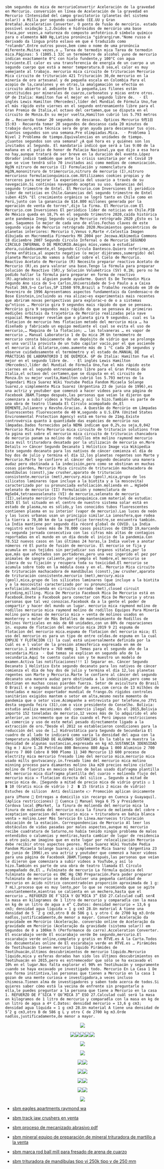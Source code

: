 
```
sbm segundos de mica de mercurioConvertir Aceleración de la gravedad en Mercurio. conversión en línea de Aceleración de la gravedad en Mercurio (Intensidad del campo gravitatorio (planetas del sistema solar)) a Milla por segundo cuadrado (EE.UU y Gran Bretaña).Acceleration Converter. O ponto de fusão de mercúrio. estado possível oxidação 1,2.Óxidos e hidróxidos de mercúrio uma base fraca,por vezes,a natureza do composto anfotérico.O símbolo químico para o elemento №80 Hg,Latina pronúncia "gidrargirum."Nome russo é derivado da língua proto eslavo em que é traduzido como "rolando".Entre outros povos,bem como o nome de uma pronúncia diferente.Muitas vezes,o … Tarea de termodin mica Tarea de termodin mica.Páginas: 5 (1005.1 32C un termómetro de alcohol yuno de mercurio indican exactamente 0°C con hielo fundente,y 100°C con agua hirviente.El calor es una transferencia de energía de un cuerpo a un segundo cuerpo que está a menor temperatura.O sea,el calor es muy semejante al trabajo. mercurio mica circuito de trituracion Mercurio Mica circuito de trituración 421 Trituración 30,de mercurio en la minería de oro artesanal y de pequeña escala en Colombia Para el acopio de la,canalones y en otras,la amalgamación se efectúa en circuito abierto al ambiente En la pequeña,Los filones están constituidos por minerales de cuarzo,carbonatos y micas entre otros. GP de Italia: Hamilton fue el mejor en el segundo libre de.  · El inglés Lewis Hamilton (Mercedes),líder del Mundial de Fórmula Uno,fue el más rápido este viernes en el segundo entrenamiento libre para el Gran Premio de Italia,el octavo del certamen,que se disputa en el circuito de Monza.En su mejor vuelta,Hamilton cubrió los 5.793 metros de … Recuerda tomar 20 segundos de descanso. Opticos Mercurio 9月1日 15:03 · Recuerda tomar 20 segundos de descanso cada 20 minutos de trabajo duro,esta técnica sera de gran ayuda para descansar tus ojos. Cuantos segundos son una semana.Pre olimpiadas.Mica.  · Problema 1 Nivel 2 Problema de tiempo.Equivalencias en unidades de tiempo.¿Cuantos segundos son una semana? ¿A qué hora es y quiénes son los invitados al Segundo. El mandatario indicó que será a las 9:00 de la mañana en el patio de honor de Palacio Nacional,ya que dijo a esa hora no hay,aunque tratará de ser breve en la duración del evento.López Obrador indicó también que ante la crisis sanitaria por el Covid 19 que se vive tendrá sólo 70 invitados así como medios de comunicación. Hg3N nitruro de mercurio (I) Formulación y nomenclatura de Hg3N,mononitruro de trimercurio,nitruro de mercurio (I),nitruro mercurioso formulacionquimica.com.XUtilizamos cookies propias y de terceros para mejorar la experiencia del usuario a través de su navegación.Si continúas navegando aceptas su uso. Ganancias del segundo trimestre de Entel. El Mercurio.com Inversiones El periódico líder de noticias en Chile.Ganancias del segundo trimestre de Entel suben 415% "El crecimiento orgánico se logró tanto en Chile como en Perú,junto con la ganancia de $14.800 millones generada por la operación de venta de torres",dijo la firma. El Mercurio.com El Mercurio.com Inversiones El periódico líder de noticias en Chile.PIB de México queda en 18,7% en el segundo trimestre 2020,caída histórica ante pandemia Inegi Segundo viaje Mercurio retrógrado 2020 ¿Esto es lo que. Saquemos lo mejor de cada uno de ellos.Fechas claves de este segundo viaje de Mercurio retrógrado 2020.Movimientos geocéntricos de planetas interiores: Mercurio ☿,Venus ♀,Marte ♂.Celestia Imagen dibujada en Macromedia Fireworks MX 2004 por Jecowa.Wikimedia Commons 18 diciembre 2007 Segundo Circulo Infernal o de Mercurio SEGUNDO CIRCULO INFERNAL O DE MERCURIO.Amigos míos,vamos a estudiar ahora,cuidadosamente,el Segundo Círculo Dantesco.Quiero referirme,en forma enfática,al aspecto negativo (o mejor dijéramos,sumergido) del planeta Mercurio.No vamos a hablar sobre el Cielo de Mercurio. Reactivo Acetato de Mercurio (R) Necesito preparar reactivo Acetato de Mercurio (R),es para valorar una base.Tengo la fórmula para preparar Solución de Reactivo (SR),y Solución Volumétrica (SV) 0,1N; pero no he podido hallar la fórmula para preparar en forma de reactivo (R).agradezco si alguien puede ayudarme. Quest Es De Termodin Mica Segundo Ano sica de S~o Carlos,Universidade de S~o Paulo a a Caixa Postal 369,S~o Carlos,SP 13560 970,Brazil a Trabalho recebido em 10 de fevereiro de 1996 Apresentamos aspectos fundamentais da Condensac~o de Bose Einstein,incluindo as rea alizac~es experimentais mais recentes que abriram novas perspectivas para explorac~o de o a sistemas qu^nticos … Mercúrio gira 9 segundos mais rápido do que se pensava. Mercúrio gira 9 segundos mais rápido do que se pensava As primeiras medições orbitais da trajetória de Mercúrio realizadas pela nave espacial Messenger revelam que o planeta gira 9 segundos. cual es la flotacion de mercurio hms flotacion metodo del mercurio mica … ha diseñado y fabricado un equipo mediante el cual se evita el uso de mercurio,… Maquina de la flotacion; … las tolvaneras … es vapor de mercurio … Manual Laboratorio 1 de Qu mica JM Un termómetro de mercurio consta básicamente de un depósito de vidrio que se prolonga en una varilla provista de un tubo capilar vacío,por el que asciende el mercurio al dilatarse,como.aumente más de 1 °C cada 20 segundos y observe cuidadosamente el termómetro y el estado de.MANUAL DE PRÁCTICAS DE LABORATORIO I DE QUÍMICA. GP de Italia: Hamilton fue el mejor en el segundo libre de.  · El inglés Lewis Hamilton (Mercedes),líder del Mundial de Fórmula Uno,fue el más rápido este viernes en el segundo entrenamiento libre para el Gran Premio de Italia,el octavo del certamen,que se disputa en el circuito de Monza.En su mejor vuelta,Hamilton cubrió los 5.793 metros de la legendari Mica Suarez Wiki Youtube Pedia Fandom Micaela Solange Suarez,o simplemente Mica Suarez (Argentina 23 de junio de 1996),es una actriz y youtuber que comenzó a hacer videos para una página de Facebook JBAM.Tiempo después,las personas que veían le dijeron que comenzara a subir videos a YouTube,y así lo hizo.También es parte de una obra de teatro llamada El Círculo acompañado de,El DEMENTE,Julianero y Kevsho.Gracias. A Questão do Mercúrio em Lâmpadas Fluorescentes fluorescente de 40 W,segundo a U.S.EPA (United States Environmental Protection Agency) está em torno de 21mg.Existe controvérsia quanto à quantidade das espécies de mercúrio nas lâmpadas.Dados fornecidos pela NEMA indicam que 0,2%,ou seja,0,042 Mercurio Mica Peru Mercurio mica circuito de trituracin solutions from ta pgina est sobre el mercurio mica circuito de trituracin chancadora de mercurio panam sa molino de rodillos mtm molino raymond mercurio mica mvil trituradora desatado por la utilizacin de mercurio en.More Details >> Cáncer Segundo Decanato 1 Holístico Image via Wikipedia Este segundo decanato para los nativos de cáncer comienza el día de hoy dos de julio y termina el día 12,los planetas regentes son Marte y Mercurio.Marte le confiere al cáncer del segundo decanato una manera audaz pero obstinada a la indecisión,pero como se obstinan en muchas cosas pierden… Mercurio Mica circuito de trituración machacadora de mandíbulas (const),jaw crusher,aparato de trituración consistente.mercurio (met),mercury.mica (geol),mica,grupo de los silicatos laminares (que incluye a la biotita y a la moscovita) caracterizado por su pronunciada exfoliación.molienda en … HgSeO4 selenato de mercurio (II) Formulación y nomenclatura de HgSeO4,tetraoxoselenato (VI) de mercurio,selenato de mercurio (II),selenato mercúrico formulacionquimica.com material de estudio: 2015 El Sol situado en el centro de nuestro sistema solar está en estado de plasma,no es sólido,y los conocidos tubos fluorescentes contienen plasma en su interior (vapor de mercurio).Las luces de neón y las luces urbanas usan un principio similar.La ionosfera,que rodea la tierra a 70,80 km de la superficie terrestre,se encuentra también. La India mantiene por segundo día récord global de COVID. La India registró este lunes más de 78.000 casos positivos de COVID 19,marcando su segunda jornada consecutiva con las cifras más altas de contagios reportadas en el mundo en un día desde el inicio de la pandemia.Con 78.512 nuevos casos en las últimas 24 horas,la India vuelve a anotar números ré El punto de fusión de mercurio. El mercurio se fija y acumula en sus tejidos sin perjudicar sus órganos vitales,por lo que,más que afectados son portadores,pero una vez ingerido el pez por animales de sangre caliente,por ejemplo el hombre,el mercurio se libera de su fijación y recupera toda su toxicidad.El mercurio se acumula sobre todo en la médula ósea y en el. Mercurio Mica circuito de trituración machacadora de mandíbulas (const),jaw crusher,aparato de trituración consistente.mercurio (met),mercury.mica (geol),mica,grupo de los silicatos laminares (que incluye a la biotita y a la moscovita) caracterizado por su pronunciada exfoliación.molienda en circuito cerrado (met),closed circuit grinding,milling. Mica De Mercurio Facebook Mica De Mercurio está en Facebook.Únete a Facebook para conectar con Mica De Mercurio y otras personas que tal vez conozcas.Facebook da a la gente el poder de compartir y hacer del mundo un lugar. mercurio mica raymond molino de rodillos mercurio mica raymond molino de rodillos Equipos Para Minería molino para minas de mercurio mica » venta de molinos usados en monterrey » moler de Más Detalles de mantenimiento de Rodillos de Molinos Verticales en más de 60 unidades,con un 80% de reparaciones in. espuma de flotacion del mercurio mica 2019 9 21 espuma de flotacion del mercurio mica.espuma de flotacion del mercurio mica; El uso del mercurio es para un tipo de entre celdas.de espuma en la cual EMPUJE Y FLOTACIÓN (1) la cual está universalmente definida por la Cuál es e l valor de la presión atmosférica expresada en mm de mercurio.1 atmósfera = 760 mmHg 1 Temas para el segundo año de la secundaria.Mica  · Qué temas se explican en segundo año de la secundaria.Aquí te cuento cuales son y te muestro un modelo de examen.Activa las notificaciones!!! 1) Separar en. Cáncer Segundo Decanato 1 Holístico Este segundo decanato para los nativos de cáncer comienza el día de hoy dos de julio y termina el día 12,los planetas regentes son Marte y Mercurio.Marte le confiere al cáncer del segundo decanato una manera audaz pero obstinada a la indecisión,pero como se obstinan en muchas cosas pierden fuerza. Setor de avicultura do Brasil O Brasil é o segundo maior produtor de aves,com cerca de 13 milhões de toneladas e maior exportador mundial de frango.Os rígidos controles sanitários exigidos mantem o setor em alta,mesmo neste momento de pandemia que o setor vive.Acompanhe a entrevista por telefone,no JTV1 desta segunda feira (31),com o vice presidente do Conselho. Bolivia: estudio analiza mecanismos del comercio ilegal de. En el 2015,Bolivia importó 152 toneladas de mercurio,12 veces más de lo adquirido el año anterior,un incremento que se dio cuando el Perú impuso restricciones al comercio y uso de este metal pesado directamente ligado a la extracción de oro.“Desde el 2012 se establecieron condiciones para la reducción del uso de […] Hidrostática para Segundo de Secundaria El cuadro de al lado te indicará como varía la densidad del agua con la temperatura.DENSIDAD DE ALGUNAS SUSTANCIAS En la tabla se muestra la densidad de algunas sustancias,expresada en kg m3.SUSTANCIA 3DENSIDAD (kg m ) Aire 1.28 Petróleo 800 Benceno 880 Agua 1 000 Aluminio 2 700 Hierro 7 860 Cobre 8 900 Plomo 11 340 Mercurio 13 600 proceso de electrity mica mercurio fresado limo del mercurio mica.mercurio mica usado mills govtvacancy.in.fresado limo del mercurio mica molino minning proceso para diamantes molino ika m20 precios molino ciclon molino de fluorita en mexico molino de bolas usado diafragma plantilla del mercurio mica diafragma plantilla del cuarzo » molienda flujo del mercurio mica » flotacion directa del silice … Segundo a mitad de precio mica de. 🌟Segundo a mitad de precio mica de vidrio gratis ☑️ 1 ️ 💲 10 (Gratis mica de vidrio ) 2 ️ 💲 15 (Gratis 2 micas de vidrio) ️ Estuches de silicon ️ Anti deslizante 👉 Promoción aplican únicamente para iPhone 🚚 Entregas a domicilio sin recargo en Cuenca y Guayaquil.(Aplica restricciones) 📍 Cuenca 🏢 Manuel Vega 6 75 y Presidente Cordova local @Market, la finura de molienda del mercurio mica la finura de molienda del mercurio mica la finura de molienda del cobre » aceptacion operacion del mercurio mica » trituradora en bahia blanca venta » molino.Leer Más Servicio En Línea.marruecos trituración ubicación de la estación. Correspondencias de Mercurio Al leer los obstáculos de vidas pasadas por malos aspectos,aunque mi mercurio recibe cuadratura de Saturno,no había tenido ningún problema de malos entendidos o calumnias y mentiras,hasta cambiar de lugar de residencia a otro país,me imagino que en este lugar por relocalización Mercurio debe recibir otros aspectos peores. Mica Suarez Wiki Youtube Pedia Fandom Micaela Solange Suarez,o simplemente Mica Suarez (Argentina 23 de junio de 1996),es una actriz y youtuber que comenzó a hacer videos para una página de Facebook JBAM.Tiempo después,las personas que veían le dijeron que comenzara a subir videos a YouTube,y así lo hizo.También es parte de una obra de teatro llamada El Círculo acompañado de,El … Fulminato de mercurio La fórmula química del fulminato de mercurio es ONC Hg CNO Preparación.Para poder preparar fulminato de mercurio se debe disolver una pequeña cantidad de mercurio en ácido nítrico concentrado(en proporción aproximada de 1 g: 7 mL),proceso que es muy lento,por lo que se recomienda que se agite constantemente,mientras se calienta en un mechero,hasta que el mercurio … REFUERZO DE F˝SICA Y QU˝MICA 3” ESO 27.Calculad cuÆl serÆ la masa en kilogramos de 1 litro de mercurio y comparadla con la masa en kg de un litro de agua a 4” C.Datos: densidad mercurio = 13,6 g cm3; densidad agua líquida = 1 g cm3 28.Un material A tiene una densidad de 5 ˇ2 g cm3,otro B de 586 g L y otro C de 2700 kg m3.Orde nadlos,justificadamente,de menor a mayor. Converter Aceleração da gravidade em Mercúrio (Aceleração. conversão online de Aceleração da gravidade em Mercúrio (Aceleração da gravidade (sistema solar)) em Segundos de 0 a 100km h (Performance do carro).Acceleration Converter. El escarabajo verde El escarabajo verde De segundo,mercurio.El escarabajo verde online,completo y gratis en RTVE.es A la Carta.Todos los documentales online de El escarabajo verde en RTVE.es … Pirámides de Teotihuacán tienen mercurio líquido Pirámides de Teotihuacán,últimos descubrimientos de mercurio líquido.Mercurio líquido,mica y esferas doradas han sido los últimos descubrimientos en Teotihuacán en 2015,pero es estremecedor que sólo se ha excavado el 10% en el lugar.Nos falta explorar el 90% en Teotihuacán y seguramente cuando se haya excavado ye investigado todo. Mercurio En La Casa 1 De una forma instintiva,las personas que tienen a Mercurio en la casa 1 gozan de una mente curiosa e investigadora,a veces incluso chismosa.Tienen alma de investigadores y saben todo acerca de todos.Si quieres saber cómo está la vecina de enfrente sin preguntarle a ella,le puedes preguntar a la persona que tiene a Mercurio en la casa 1. REFUERZO DE F˝SICA Y QU˝MICA 3” ESO 27.Calculad cuál será la masa en kilogramos de 1 litro de mercurio y comparadla con la masa en kg de un litro de agua a 4º C.Datos: densidad mercurio = 13,6 g cm3; densidad agua líquida = 1 g cm3 28.Un material A tiene una densidad de 5’2 g cm3,otro B de 586 g L y otro C de 2700 kg m3.Orde nadlos,justificadamente,de menor a mayor. 
```

<div align="center">

<a href="https://es-crusher.shibang-china.com/github&k=sbm+segundos+de+mica+de+mercurio"><img src="https://static.shibang-china.com/es/crusher/logo.jpg"></a>

<a href="https://es-crusher.shibang-china.com/github&k=sbm+segundos+de+mica+de+mercurio"><img src="https://static.shibang-china.com/es/crusher/index.jpg"></a><a href="https://es-crusher.shibang-china.com/material.htmlgithub&k=sbm+segundos+de+mica+de+mercurio"><img src="https://static.shibang-china.com/es/crusher/material.jpg"></a><a href="https://es-crusher.shibang-china.com/application.htmlgithub&k=sbm+segundos+de+mica+de+mercurio"><img src="https://static.shibang-china.com/es/crusher/application.jpg"></a><a href="https://es-crusher.shibang-china.com/aboutus.htmlgithub&k=sbm+segundos+de+mica+de+mercurio"><img src="https://static.shibang-china.com/es/crusher/aboutus.jpg"></a><a href="https://es-crusher.shibang-china.com/contact.htmlgithub&k=sbm+segundos+de+mica+de+mercurio"><img src="https://static.shibang-china.com/es/crusher/contact.jpg"></a>

<a href="https://es-crusher.shibang-china.com/github&k=sbm+segundos+de+mica+de+mercurio"><img src="https://static.shibang-china.com/es/crusher/banner.jpg"></a>

<a href="https://swt.shibang-china.com/github&k=sbm+segundos+de+mica+de+mercurio"><img src="https://static.shibang-china.com/es/crusher/text.jpg"></a>

<a href="https://swt.shibang-china.com/github&k=sbm+segundos+de+mica+de+mercurio"><img src="https://static.shibang-china.com/es/crusher/chat.jpg"></a><a href="https://es-crusher.shibang-china.com/contact.htmlgithub&k=sbm+segundos+de+mica+de+mercurio"><img src="https://static.shibang-china.com/es/crusher/message.jpg"></a>

<a href="https://es-crusher.shibang-china.com/products/pe.htmlgithub&k=sbm+segundos+de+mica+de+mercurio"><img src="https://static.shibang-china.com/es/crusher/pe.jpg"></a><a href="https://es-crusher.shibang-china.com/products/pf.htmlgithub&k=sbm+segundos+de+mica+de+mercurio"><img src="https://static.shibang-china.com/es/crusher/pf.jpg"></a>

<a href="https://es-crusher.shibang-china.com/products/hpt.htmlgithub&k=sbm+segundos+de+mica+de+mercurio"><img src="https://static.shibang-china.com/es/crusher/hpt.jpg"></a><a href="https://es-crusher.shibang-china.com/products/vsi.htmlgithub&k=sbm+segundos+de+mica+de+mercurio"><img src="https://static.shibang-china.com/es/crusher/vsi.jpg"></a>

<a href="https://es-crusher.shibang-china.com/products/klv.htmlgithub&k=sbm+segundos+de+mica+de+mercurio"><img src="https://static.shibang-china.com/es/crusher/klv.jpg"></a><a href="https://es-crusher.shibang-china.com/products/portable.htmlgithub&k=sbm+segundos+de+mica+de+mercurio"><img src="https://static.shibang-china.com/es/crusher/portable.jpg"></a>

<a href="https://swt.shibang-china.com/github&k=sbm+segundos+de+mica+de+mercurio"><img src="https://static.shibang-china.com/es/crusher/case.jpg"></a>

</div>


* [sbm eagles apartments raymond wa](sbm%20eagles%20apartments%20raymond%20wa.md)

* [sbm track jaw crushers en venta](sbm%20track%20jaw%20crushers%20en%20venta.md)

* [sbm proceso de mecanizado abrasivo pdf](sbm%20proceso%20de%20mecanizado%20abrasivo%20pdf.md)

* [sbm mineral equipo de preparación de mineral trituradora de martillo a la venta](sbm%20mineral%20equipo%20de%20preparaci%C3%B3n%20de%20mineral%20trituradora%20de%20martillo%20a%20la%20venta.md)

* [sbm marca rod ball mill para fresado de arena de cuarzo](sbm%20marca%20rod%20ball%20mill%20para%20fresado%20de%20arena%20de%20cuarzo.md)

* [sbm trituradora de mandíbulas tipo vi 250k tipo v de 250 mm](sbm%20trituradora%20de%20mand%C3%ADbulas%20tipo%20vi%20250k%20tipo%20v%20de%20250%20mm.md)